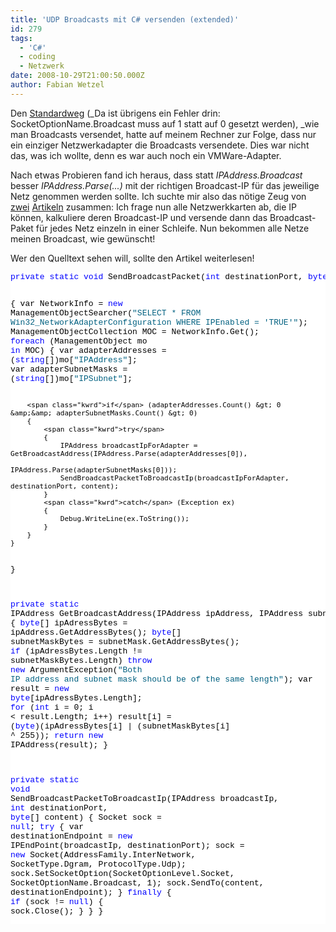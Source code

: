 ```yaml
---
title: 'UDP Broadcasts mit C# versenden (extended)'
id: 279
tags:
  - 'C#'
  - coding
  - Netzwerk
date: 2008-10-29T21:00:50.000Z
author: Fabian Wetzel
---
```


Den [Standardweg](http://dotnet-snippets.de/dns/c-broadcast-senden-SID567.aspx) (_Da ist übrigens ein Fehler drin: SocketOptionName.Broadcast muss auf 1 statt auf 0 gesetzt werden), _wie man Broadcasts versendet, hatte auf meinem Rechner zur Folge, dass nur ein einziger Netzwerkadapter die Broadcasts versendete. Dies war nicht das, was ich wollte, denn es war auch noch ein VMWare-Adapter.

Nach etwas Probieren fand ich heraus, dass statt _IPAddress.Broadcast_ besser _IPAddress.Parse(...)_ mit der richtigen Broadcast-IP für das jeweilige Netz genommen werden sollte. Ich suchte mir also das nötige Zeug von [zwei](http://dotnet-snippets.de/dns/c-netzwerkinformationen-abfragen-SID197.aspx) [Artikeln](http://www.codeproject.com/KB/dotnet/BroadCast.aspx) zusammen: Ich frage nun alle Netzwerkkarten ab, die IP können, kalkuliere deren Broadcast-IP und versende dann das Broadcast-Paket für jedes Netz einzeln in einer Schleife. Nun bekommen alle Netze meinen Broadcast, wie gewünscht!

Wer den Quelltext sehen will, sollte den Artikel weiterlesen!
<!--more-->  <div class="csharpcode"><pre class="csharpcode"><span class="kwrd">private</span> <span class="kwrd">static</span> <span class="kwrd">void</span> SendBroadcastPacket(<span class="kwrd">int</span> destinationPort, <span class="kwrd">byte</span>[] content)
{
    var NetworkInfo = <span class="kwrd">new</span> ManagementObjectSearcher(<span class="str">"SELECT * FROM Win32_NetworkAdapterConfiguration WHERE IPEnabled = 'TRUE'"</span>);
    ManagementObjectCollection MOC = NetworkInfo.Get();
    <span class="kwrd">foreach</span> (ManagementObject mo <span class="kwrd">in</span> MOC)
    {
        var adapterAddresses = (<span class="kwrd">string</span>[])mo[<span class="str">"IPAddress"</span>];
        var adapterSubnetMasks = (<span class="kwrd">string</span>[])mo[<span class="str">"IPSubnet"</span>];

        <span class="kwrd">if</span> (adapterAddresses.Count() &gt; 0 &amp;&amp; adapterSubnetMasks.Count() &gt; 0)
        {
            <span class="kwrd">try</span>
            {
                IPAddress broadcastIpForAdapter = GetBroadcastAddress(IPAddress.Parse(adapterAddresses[0]),
                                                                      IPAddress.Parse(adapterSubnetMasks[0]));
                SendBroadcastPacketToBroadcastIp(broadcastIpForAdapter, destinationPort, content);
            }
            <span class="kwrd">catch</span> (Exception ex)
            {
                Debug.WriteLine(ex.ToString());
            }
        }
    }
}

<span class="kwrd">private</span> <span class="kwrd">static</span> IPAddress GetBroadcastAddress(IPAddress ipAddress, IPAddress subnetMask)
{
    <span class="kwrd">byte</span>[] ipAdressBytes = ipAddress.GetAddressBytes();
    <span class="kwrd">byte</span>[] subnetMaskBytes = subnetMask.GetAddressBytes();
    <span class="kwrd">if</span> (ipAdressBytes.Length != subnetMaskBytes.Length)
        <span class="kwrd">throw</span> <span class="kwrd">new</span> ArgumentException(<span class="str">"Both IP address and subnet mask should be of the same length"</span>);
    var result = <span class="kwrd">new</span> <span class="kwrd">byte</span>[ipAdressBytes.Length];
    <span class="kwrd">for</span> (<span class="kwrd">int</span> i = 0; i &lt; result.Length; i++)
        result[i] = (<span class="kwrd">byte</span>)(ipAdressBytes[i] | (subnetMaskBytes[i] ^ 255));
    <span class="kwrd">return</span> <span class="kwrd">new</span> IPAddress(result);
}

<span class="kwrd">private</span> <span class="kwrd">static</span> <span class="kwrd">void</span> SendBroadcastPacketToBroadcastIp(IPAddress broadcastIp, <span class="kwrd">int</span> destinationPort, <span class="kwrd">byte</span>[] content)
{
    Socket sock = <span class="kwrd">null</span>;
    <span class="kwrd">try</span>
    {
        var destinationEndpoint = <span class="kwrd">new</span> IPEndPoint(broadcastIp, destinationPort);
        sock = <span class="kwrd">new</span> Socket(AddressFamily.InterNetwork, SocketType.Dgram, ProtocolType.Udp);
        sock.SetSocketOption(SocketOptionLevel.Socket, SocketOptionName.Broadcast, 1);
        sock.SendTo(content, destinationEndpoint);
    }
    <span class="kwrd">finally</span>
    {
        <span class="kwrd">if</span> (sock != <span class="kwrd">null</span>)
        {
            sock.Close();
        }
    }
}</pre>
<style type="text/css">.csharpcode, .csharpcode pre
{
	font-size: small;
	color: black;
	font-family: consolas, "Courier New", courier, monospace;
	background-color: #ffffff;
	/*white-space: pre;*/
}
.csharpcode pre { margin: 0em; }
.csharpcode .rem { color: #008000; }
.csharpcode .kwrd { color: #0000ff; }
.csharpcode .str { color: #006080; }
.csharpcode .op { color: #0000c0; }
.csharpcode .preproc { color: #cc6633; }
.csharpcode .asp { background-color: #ffff00; }
.csharpcode .html { color: #800000; }
.csharpcode .attr { color: #ff0000; }
.csharpcode .alt 
{
	background-color: #f4f4f4;
	width: 100%;
	margin: 0em;
}
.csharpcode .lnum { color: #606060; }
</style>
</div>
